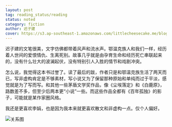 ```yaml
---
layout: post
tag: reading_status/reading
status: noted
category: fiction
author: 迟子建
cover: https://s3.ap-southeast-1.amazonaws.com/littlecheesecake.me/blog-post/books/额尔古纳河右岸.jpg
---
```


迟子建的文笔很美，文字仿佛都带着风声和流水声。鄂温克族人和我们一样，经历着人世间的爱恨情仇、生离死别。故事几乎就是由孕育生命和经历死亡串联起来的，没有什么壮大的波澜起伏，没有特别引人入胜的情节和戏剧冲突。

怎么说，我觉得这本书过誉了。读了最后的跋，作者只是和鄂温克族生活了两天而已，写非虚构肯定是不够素材，写小说又为了保留那种原始和单纯而过于平淡，感觉就是为了写而写。和其他一些茅盾文学奖作品，像《尘埃落定》和《白鹿原》，路数差不多，但至少后两本更“小说”一些。而这些作品全都有《百年孤独》的影子，可能就是某作家圈风格。

我还是更喜欢李娟，也是因为我本来就更喜欢散文和非虚构一点。仅个人偏好。

![关系图](https://s3.ap-southeast-1.amazonaws.com/littlecheesecake.me/blog-post/books/%E9%A2%9D%E5%B0%94%E5%8F%A4%E7%BA%B3%E6%B2%B3%E5%8F%B3%E5%B2%B8%E5%85%B3%E7%B3%BB%E5%9B%BE.png)